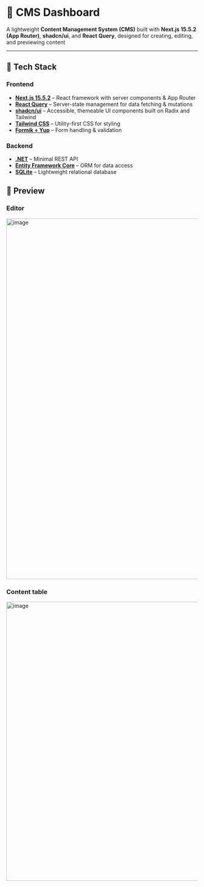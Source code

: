 # 📝 CMS Dashboard

A lightweight **Content Management System (CMS)** built with **Next.js 15.5.2 (App Router)**, **shadcn/ui**, and **React Query**, designed for creating, editing, and previewing content 

---
## 🚀 Tech Stack

### Frontend
- **[Next.js 15.5.2](https://nextjs.org/)** – React framework with server components & App Router  
- **[React Query](https://tanstack.com/query/latest)** – Server-state management for data fetching & mutations  
- **[shadcn/ui](https://ui.shadcn.com/)** – Accessible, themeable UI components built on Radix and Tailwind  
- **[Tailwind CSS](https://tailwindcss.com/)** – Utility-first CSS for styling  
- **[Formik + Yup](https://formik.org/)** – Form handling & validation  

### Backend
- **[.NET](https://dotnet.microsoft.com/)** – Minimal REST API  
- **[Entity Framework Core](https://learn.microsoft.com/ef/core/)** – ORM for data access  
- **[SQLite](https://www.sqlite.org/)** – Lightweight relational database  

## 📸 Preview

### Editor
<img width="2048" height="949" alt="image" src="https://github.com/user-attachments/assets/44f60475-4665-480f-9fe8-e6d8c431d6d8" />

### Content table
<img width="2048" height="734" alt="image" src="https://github.com/user-attachments/assets/a3370522-0794-4a2f-954d-cf51301afa09" />

